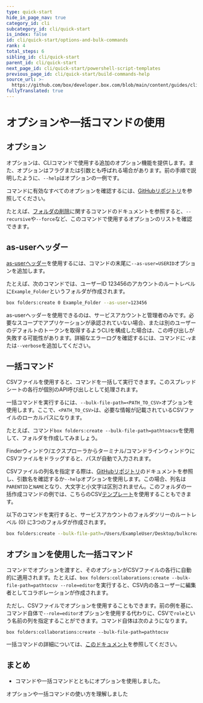 ```yaml
---
type: quick-start
hide_in_page_nav: true
category_id: cli
subcategory_id: cli/quick-start
is_index: false
id: cli/quick-start/options-and-bulk-commands
rank: 4
total_steps: 6
sibling_id: cli/quick-start
parent_id: cli/quick-start
next_page_id: cli/quick-start/powershell-script-templates
previous_page_id: cli/quick-start/build-commands-help
source_url: >-
  https://github.com/box/developer.box.com/blob/main/content/guides/cli/quick-start/4-options-and-bulk-commands.md
fullyTranslated: true
---
```

# オプションや一括コマンドの使用

<YouTube id="WXkBctPosLE">

</YouTube>

## オプション

オプションは、CLIコマンドで使用する追加のオプション機能を提供します。また、オプションはフラグまたは引数とも呼ばれる場合があります。前の手順で説明したように、`--help`はオプションの一例です。

コマンドに有効なすべてのオプションを確認するには、[GitHubリポジトリ][github]を参照してください。

たとえば、[フォルダの削除][df]に関するコマンドのドキュメントを参照すると、`--recursive`や`--force`など、このコマンドで使用するオプションのリストを確認できます。

## as-userヘッダー

[as-userヘッダー][asuser]を使用するには、コマンドの末尾に`--as-user=USERID`オプションを追加します。

たとえば、次のコマンドでは、ユーザーID 123456のアカウントのルートレベルに`Example_Folder`というフォルダが作成されます。

```bash
box folders:create 0 Example_Folder --as-user=123456
```

<Message type="warning">

as-userヘッダーを使用できるのは、サービスアカウントと管理者のみです。必要なスコープでアプリケーションが承認されていない場合、または別のユーザーのデフォルトのトークンを取得するようCLIを構成した場合は、この呼び出しが失敗する可能性があります。詳細なエラーログを確認するには、コマンドに`-v`または`--verbose`を追加してください。

</Message>

## 一括コマンド

<!--alex ignore execute-->

CSVファイルを使用すると、コマンドを一括して実行できます。このスプレッドシートの各行が個別のAPI呼び出しとして処理されます。

<!--alex ignore execute-->

一括コマンドを実行するには、`--bulk-file-path=<PATH_TO_CSV>`オプションを使用します。ここで、`<PATH_TO_CSV>`は、必要な情報が記載されているCSVファイルのローカルパスになります。

<!-- markdownlint-disable line-length -->

たとえば、コマンド`box folders:create --bulk-file-path=pathtoacsv`を使用して、フォルダを作成してみましょう。

<!-- markdownlint-enable line-length -->

<Message type="tip">

Finderウィンドウ/エクスプローラからターミナル/コマンドラインウィンドウにCSVファイルをドラッグすると、パスが自動で入力されます。

</Message>

CSVファイルの列名を指定する際は、[GitHubリポジトリ][github]のドキュメントを参照し、引数名を確認するか`--help`オプションを使用します。この場合、列名は`PARENTID`と`NAME`となり、大文字と小文字は区別されません。このフォルダの一括作成コマンドの例では、こちらのCSV[テンプレート][csv]を使用することもできます。

<!--alex ignore executing-->

以下のコマンドを実行すると、サービスアカウントのフォルダツリーのルートレベル (0) に3つのフォルダが作成されます。

<!-- markdownlint-disable line-length -->

```bash
box folders:create --bulk-file-path=/Users/ExampleUser/Desktop/bulkcreatefolders.csv
```

<!-- markdownlint-enable line-length -->

## オプションを使用した一括コマンド

<!-- markdownlint-disable line-length -->

コマンドでオプションを渡すと、そのオプションがCSVファイルの各行に自動的に適用されます。たとえば、`box folders:collaborations:create --bulk-file-path=pathtocsv --role=editor`を実行すると、CSV内の各ユーザーに編集者としてコラボレーションが作成されます。

<!-- markdownlint-enable line-length -->

ただし、CSVファイルでオプションを使用することもできます。前の例を基に、コマンド自体で`--role=editor`オプションを使用する代わりに、CSVで`role`という名前の列を指定することができます。コマンド自体は次のようになります。

<!-- markdownlint-disable line-length -->

`box folders:collaborations:create --bulk-file-path=pathtocsv`

<!-- markdownlint-enable line-length -->

一括コマンドの詳細については、[このドキュメント][bulk]を参照してください。

## まとめ

* コマンドや一括コマンドとともにオプションを使用しました。

<Next>

オプションや一括コマンドの使い方を理解しました

</Next>

[github]: https://github.com/box/boxcli#command-topics

[df]: https://github.com/box/boxcli/blob/master/docs/folders.md#box-foldersdelete-id

[asuser]: g://authentication/jwt/as-user/

[csv]: https://github.com/box/boxcli/blob/main/docs/Bulk%20actions/folders/folders-create.csv

[bulk]: g://cli/cli-docs/bulk-commands
